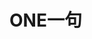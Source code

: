 <script>
	let api = 'https://api.xygeng.cn/one';
    let xmlhttp;
    if (window.XMLHttpRequest) { // code for IE7+, Firefox, Chrome, Opera, Safari
        xmlhttp = new XMLHttpRequest();
    } else { // code for IE6, IE5
        xmlhttp = new ActiveXObject("Microsoft.XMLHTTP");
    }
    xmlhttp.onreadystatechange = function () {
        if (xmlhttp.readyState==4 && xmlhttp.status==200) {
            let content = JSON.parse(xmlhttp.responseText);
            let el = document.getElementById('main');
            let div = document.createElement('div');
            div.style.display = 'inline-block';
            div.style.position = 'relative';
            div.style.whiteSpace = 'pre-wrap';
            el.appendChild(div);
            let p = document.createElement('p');
            p.innerText = content.data.content;
            p.style.display = 'inline-block';
            p.style.paddingLeft = '2em';
            div.appendChild(p);
            let br = document.createElement('br');
            br.style.userSelect = 'none';
            div.appendChild(br);
            let origin = document.createElement('p');
            origin.innerHTML = '—— ' + content.data.origin;
            origin.style.display = 'inline-block';
            origin.style.float = 'right';
            origin.style.marginTop = '0';
            div.appendChild(origin);
        }
    }
    xmlhttp.open("GET", api, true);
    xmlhttp.setRequestHeader("Content-Type", "application/x-www-form-urlencoded");
    xmlhttp.send();
</script>

# ONE一句